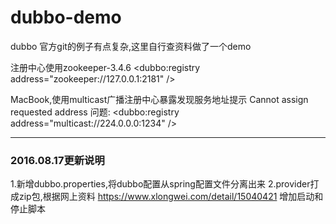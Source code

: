 # dubbo-demo
dubbo 官方git的例子有点复杂,这里自行查资料做了一个demo

注册中心使用zookeeper-3.4.6
&lt;dubbo:registry address="zookeeper://127.0.0.1:2181" /&gt;

MacBook,使用multicast广播注册中心暴露发现服务地址提示 Cannot assign requested address 问题:
&lt;dubbo:registry address="multicast://224.0.0.0:1234" /&gt;

***
### 2016.08.17更新说明
1.新增dubbo.properties,将dubbo配置从spring配置文件分离出来
2.provider打成zip包,根据网上资料 https://www.xlongwei.com/detail/15040421 增加启动和停止脚本
